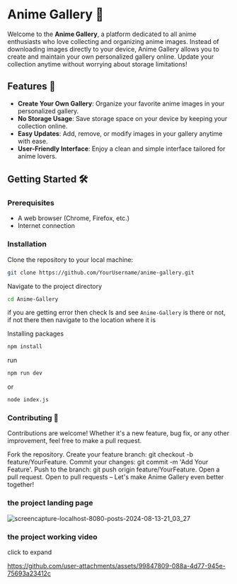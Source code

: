 # Anime Gallery 🎨

Welcome to the **Anime Gallery**, a platform dedicated to all anime enthusiasts who love collecting and organizing anime images. Instead of downloading images directly to your device, Anime Gallery allows you to create and maintain your own personalized gallery online. Update your collection anytime without worrying about storage limitations!

## Features 🚀
- **Create Your Own Gallery**: Organize your favorite anime images in your personalized gallery.
- **No Storage Usage**: Save storage space on your device by keeping your collection online.
- **Easy Updates**: Add, remove, or modify images in your gallery anytime with ease.
- **User-Friendly Interface**: Enjoy a clean and simple interface tailored for anime lovers.

## Getting Started 🛠️

### Prerequisites
- A web browser (Chrome, Firefox, etc.)
- Internet connection

### Installation
Clone the repository to your local machine:

```bash
git clone https://github.com/YourUsername/anime-gallery.git
```
Navigate to the project directory
```bash
cd Anime-Gallery
```
if you are getting error then check ls and see <code>Anime-Gallery</code> is there or not, if not there then navigate to the location where it is

Installing packages
```bash 
npm install
```
run
```bash
npm run dev
```
or 
```bash
node index.js
```

### Contributing 🤝
Contributions are welcome! Whether it's a new feature, bug fix, or any other improvement, feel free to make a pull request.

Fork the repository.
Create your feature branch: git checkout -b feature/YourFeature.
Commit your changes: git commit -m 'Add Your Feature'.
Push to the branch: git push origin feature/YourFeature.
Open a pull request.
Open to pull requests – Let's make Anime Gallery even better together!

### the project landing page
![screencapture-localhost-8080-posts-2024-08-13-21_03_27](https://github.com/user-attachments/assets/9d92eb78-5b1a-4b6f-83cf-61ac76114a0e)


### the project working video
click to expand



https://github.com/user-attachments/assets/99847809-088a-4d77-945e-75693a23412c



